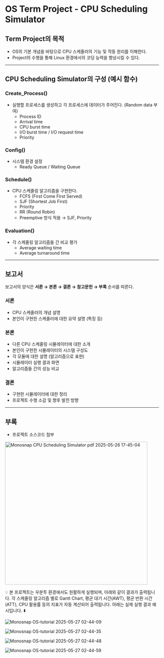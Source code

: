 # OS Term Project - CPU Scheduling Simulator

## Term Project의 목적
- OS의 기본 개념을 바탕으로 CPU 스케줄러의 기능 및 작동 원리를 이해한다.  
- Project의 수행을 통해 Linux 환경에서의 코딩 능력을 향상시킬 수 있다.  

---

## CPU Scheduling Simulator의 구성 (예시 함수)

### Create_Process()
- 실행할 프로세스를 생성하고 각 프로세스에 데이터가 주어진다. (Random data 부여)
  - Process ID  
  - Arrival time  
  - CPU burst time  
  - I/O burst time / I/O request time  
  - Priority  

### Config()
- 시스템 환경 설정  
  - Ready Queue / Waiting Queue  

### Schedule()
- CPU 스케줄링 알고리즘을 구현한다.  
  - FCFS (First Come First Served)  
  - SJF (Shortest Job First)  
  - Priority  
  - RR (Round Robin)  
  - Preemptive 방식 적용 → SJF, Priority  

### Evaluation()
- 각 스케줄링 알고리즘들 간 비교 평가  
  - Average waiting time  
  - Average turnaround time  

---

## 보고서

보고서의 양식은 **서론 → 본론 → 결론 → 참고문헌 → 부록** 순서를 따른다.  

### 서론
- CPU 스케줄러의 개념 설명  
- 본인이 구현한 스케줄러에 대한 요약 설명 (특징 등)  

### 본론
- 다른 CPU 스케줄링 시뮬레이터에 대한 소개  
- 본인이 구현한 시뮬레이터의 시스템 구성도  
- 각 모듈에 대한 설명 (알고리즘으로 표현)  
- 시뮬레이터 실행 결과 화면  
- 알고리즘들 간의 성능 비교  

### 결론
- 구현한 시뮬레이터에 대한 정리  
- 프로젝트 수행 소감 및 향후 발전 방향  

---

## 부록
- 프로젝트 소스코드 첨부


<img width="466" alt="Monosnap CPU Scheduling Simulator pdf 2025-05-26 17-45-04" src="https://github.com/user-attachments/assets/72707a98-fe3c-4ca3-b699-8cc7bf832bc8" />


💡 본 프로젝트는 우분투 환경에서도 원활하게 실행되며, 아래와 같이 결과가 출력됩니다.
각 스케줄링 알고리즘 별로 Gantt Chart, 평균 대기 시간(AWT), 평균 반환 시간(ATT), CPU 활용률 등의 지표가 자동 계산되어 출력됩니다.
아래는 실제 실행 결과 예시입니다. ⬇️

![Monosnap OS-tutorial 2025-05-27 02-44-09](https://github.com/user-attachments/assets/ad252f11-4f07-4566-9133-820babb08e0f)

![Monosnap OS-tutorial 2025-05-27 02-44-35](https://github.com/user-attachments/assets/b6e34a1f-1cbf-4cc1-9e9f-bdb2fd3153c5)

![Monosnap OS-tutorial 2025-05-27 02-44-48](https://github.com/user-attachments/assets/c1422af6-a81c-486a-a2ad-d65139c5c976)

![Monosnap OS-tutorial 2025-05-27 02-44-59](https://github.com/user-attachments/assets/21e743c0-ae79-4fc8-b339-88e6c63f463b)

